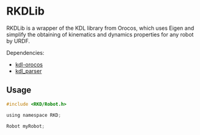 # RKDLib
RKDLib is a wrapper of the KDL library from Orocos, which uses Eigen and simplify the obtaining of kinematics and dynamics properties for any robot by URDF.

Dependencies:
- [kdl-orocos](https://www.orocos.org/kdl)
- [kdl_parser](https://github.com/ros/kdl_parser/tree/melodic-devel/kdl_parser)


## Usage

```C
#include <RKD/Robot.h>

using namespace RKD;

Robot myRobot;

```
